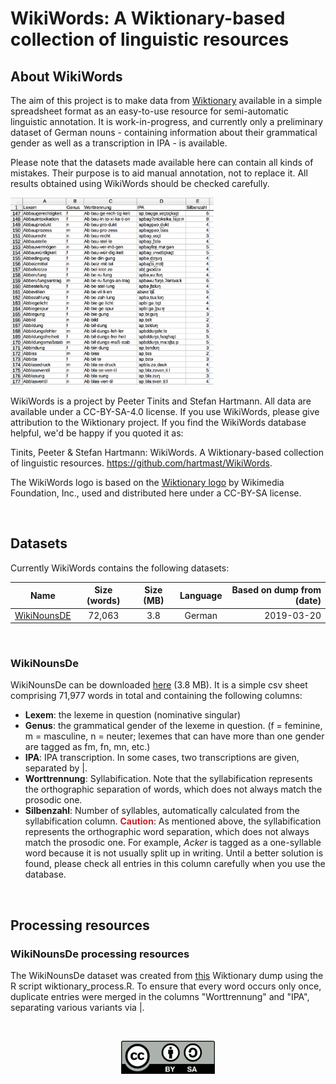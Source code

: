 # WikiWords: A Wiktionary-based collection of linguistic resources

## About WikiWords
The aim of this project is to make data from <a href="https://www.wiktionary.org/" target="_blank">Wiktionary</a> available in a simple spreadsheet format as an easy-to-use resource for semi-automatic linguistic annotation. It is work-in-progress, and currently only a preliminary dataset of German nouns - containing information about their grammatical gender as well as a transcription in IPA - is available. 

Please note that the datasets made available here can contain all kinds of mistakes. Their purpose is to aid manual annotation, not to replace it. All results obtained using WikiWords should be checked carefully.

<img src="example.png" alt="Example" with="300" height="300">

WikiWords is a project by Peeter Tinits and Stefan Hartmann. All data are available under a CC-BY-SA-4.0 license. If you use WikiWords, please give attribution to the Wiktionary project. If you find the WikiWords database helpful, we'd be happy if you quoted it as:

Tinits, Peeter & Stefan Hartmann: WikiWords. A Wiktionary-based collection of linguistic resources. https://github.com/hartmast/WikiWords.

The WikiWords logo is based on the <a href="https://commons.wikimedia.org/wiki/File:WiktionaryEn.svg" target="_blank">Wiktionary logo</a> by Wikimedia Foundation, Inc., used and distributed here under a CC-BY-SA license.

<br />

## Datasets

Currently WikiWords contains the following datasets:

| Name          | Size (words)      | Size (MB)   | Language    | Based on dump from (date)
| ------------- |:-----------------:|:-----------:|:-----------:|----------------------------:|
| [WikiNounsDE](#wikinounsde)   | 72,063            | 3.8         | German      | 2019-03-20                  |



<br />

### WikiNounsDe

WikiNounsDe can be downloaded <a href="https://github.com/hartmast/WikiWords/raw/master/wikinouns_DE.csv" target="_blank">here</a> (3.8 MB). It is a simple csv sheet comprising 71,977 words in total and containing the following columns:
* **Lexem**: the lexeme in question (nominative singular)
* **Genus**: the grammatical gender of the lexeme in question. (f = feminine, m = masculine, n = neuter; lexemes that can have more than one gender are tagged as fm, fn, mn, etc.)
* **IPA**: IPA transcription. In some cases, two transcriptions are given, separated by \|.
* **Worttrennung**: Syllabification. Note that the syllabification represents the orthographic separation of words, which does not always match the prosodic one.
* **Silbenzahl**: Number of syllables, automatically calculated from the syllabification column. <span style="color:#c52323"> **Caution**</span>: As mentioned above, the syllabification represents the orthographic word separation, which does not always match the prosodic one. For example, *Acker* is tagged as a one-syllable word because it is not usually split up in writing. Until a better solution is found, please check all entries in this column carefully when you use the database.

<br />

## Processing resources

### WikiNounsDe processing resources

The WikiNounsDe dataset was created from <a href="https://dumps.wikimedia.org/dewiktionary/20190301/dewiktionary-20190301-pages-articles.xml.bz2" target="_blank">this</a> Wiktionary dump using the R script wiktionary_process.R. To ensure that every word occurs only once, duplicate entries were merged in the columns "Worttrennung" and "IPA", separating various variants via \|.

<br />
<p align="center">
<a href="https://creativecommons.org/licenses/by-sa/4.0/">
<img src="by-sa.png" width="150">
</a>
</p>